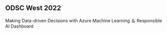 ## ODSC West 2022

Making Data-driven Decisions with Azure Machine Learning ＆ Responsible AI Dashboard
